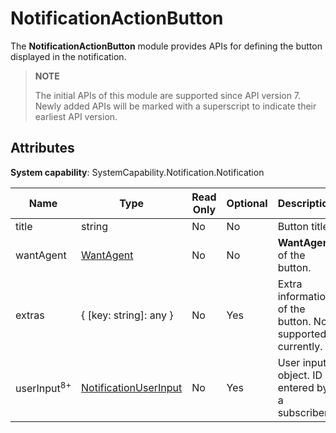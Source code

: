 # NotificationActionButton

The **NotificationActionButton** module provides APIs for defining the button displayed in the notification.

> **NOTE**
>
> The initial APIs of this module are supported since API version 7. Newly added APIs will be marked with a superscript to indicate their earliest API version.

## Attributes

**System capability**: SystemCapability.Notification.Notification

| Name     | Type                                           | Read Only | Optional | Description                     |
| --------- | ----------------------------------------------- | --- | ---- | ------------------------- |
| title     | string                                          | No | No | Button title.                 |
| wantAgent | [WantAgent](../apis-ability-kit/js-apis-app-ability-wantAgent.md)   | No | No | **WantAgent** of the button. |
| extras    | { [key: string]: any }                          | No | Yes | Extra information of the button. Not supported currently.             |
| userInput<sup>8+</sup> | [NotificationUserInput](js-apis-inner-notification-notificationUserInput.md) | No | Yes | User input object. ID entered by a subscriber.         |
